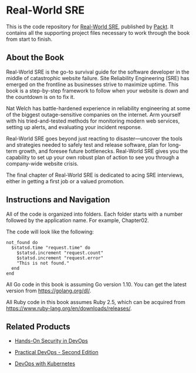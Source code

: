 # Real-World SRE
This is the code repository for [Real-World SRE](https://www.packtpub.com/web-development/real-world-sre?utm_source=github&utm_medium=repository&utm_campaign=9781788628884), published by [Packt](https://www.packtpub.com/?utm_source=github). It contains all the supporting project files necessary to work through the book from start to finish.
## About the Book
Real-World SRE is the go-to survival guide for the software developer in the middle of catastrophic website failure. Site Reliability Engineering (SRE) has emerged on the frontline as businesses strive to maximize uptime. This book is a step-by-step framework to follow when your website is down and the countdown is on to fix it.

Nat Welch has battle-hardened experience in reliability engineering at some of the biggest outage-sensitive companies on the internet. Arm yourself with his tried-and-tested methods for monitoring modern web services, setting up alerts, and evaluating your incident response.

Real-World SRE goes beyond just reacting to disaster—uncover the tools and strategies needed to safely test and release software, plan for long-term growth, and foresee future bottlenecks. Real-World SRE gives you the capability to set up your own robust plan of action to see you through a company-wide website crisis.

The final chapter of Real-World SRE is dedicated to acing SRE interviews, either in getting a first job or a valued promotion.
## Instructions and Navigation
All of the code is organized into folders. Each folder starts with a number followed by the application name. For example, Chapter02.



The code will look like the following:
```
not_found do
  $statsd.time "request.time" do
    $statsd.increment "request.count"
    $statsd.increment "request.error"
    "This is not found."
  end
end
```

All Go code in this book is assuming Go version 1.10. You can get the latest version from https://golang.org/dl/.

All Ruby code in this book assumes Ruby 2.5, which can be acquired from https://www.ruby-lang.org/en/downloads/releases/.

## Related Products
* [Hands-On Security in DevOps](https://www.packtpub.com/networking-and-servers/hands-security-devops?utm_source=github&utm_medium=repository&utm_campaign=9781788995504)

* [Practical DevOps - Second Edition](https://www.packtpub.com/virtualization-and-cloud/practical-devops-second-edition?utm_source=github&utm_medium=repository&utm_campaign=9781788392570)

* [DevOps with Kubernetes](https://www.packtpub.com/virtualization-and-cloud/devops-kubernetes?utm_source=github&utm_medium=repository&utm_campaign=9781788396646)

